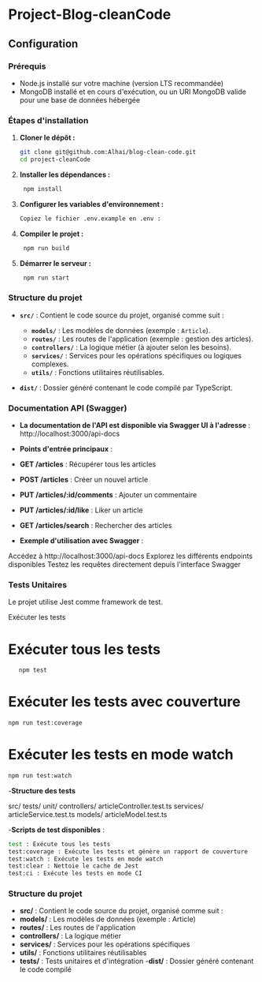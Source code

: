 # Project-Blog-cleanCode

## Configuration

### Prérequis

- Node.js installé sur votre machine (version LTS recommandée)
- MongoDB installé et en cours d'exécution, ou un URI MongoDB valide pour une base de données hébergée

### Étapes d'installation

1. **Cloner le dépôt :**

   ```bash
   git clone git@github.com:Alhai/blog-clean-code.git
   cd project-cleanCode

   ```

2. **Installer les dépendances :**

   ```bash
    npm install
   ```

3. **Configurer les variables d'environnement :**

   ```bash
   Copiez le fichier .env.example en .env :
   ```

4. **Compiler le projet :**

   ```bash
    npm run build
   ```

5. **Démarrer le serveur :**
   ```bash
    npm run start
   ```

### Structure du projet

- **`src/`** : Contient le code source du projet, organisé comme suit :

  - **`models/`** : Les modèles de données (exemple : `Article`).
  - **`routes/`** : Les routes de l'application (exemple : gestion des articles).
  - **`controllers/`** : La logique métier (à ajouter selon les besoins).
  - **`services/`** : Services pour les opérations spécifiques ou logiques complexes.
  - **`utils/`** : Fonctions utilitaires réutilisables.

- **`dist/`** : Dossier généré contenant le code compilé par TypeScript.

### Documentation API (Swagger)
- **La documentation de l'API est disponible via Swagger UI à l'adresse** : http://localhost:3000/api-docs
- **Points d'entrée principaux**  :

- **GET /articles**  : Récupérer tous les articles
- **POST /articles**  : Créer un nouvel article
- **PUT /articles/:id/comments**  : Ajouter un commentaire
- **PUT /articles/:id/like**  : Liker un article
- **GET /articles/search**  : Rechercher des articles

- **Exemple d'utilisation avec Swagger** :

Accédez à http://localhost:3000/api-docs
Explorez les différents endpoints disponibles
Testez les requêtes directement depuis l'interface Swagger

### Tests Unitaires
Le projet utilise Jest comme framework de test.

Exécuter les tests

# Exécuter tous les tests
 ```bash
    npm test
   ```

# Exécuter les tests avec couverture
 ```bash
npm run test:coverage
   ```

# Exécuter les tests en mode watch
 ```bash
npm run test:watch
   ```

-**Structure des tests**

src/
  tests/
    unit/
      controllers/
        articleController.test.ts
      services/
        articleService.test.ts
      models/
        articleModel.test.ts

-**Scripts de test disponibles** :

 ```bash
test : Exécute tous les tests
test:coverage : Exécute les tests et génère un rapport de couverture
test:watch : Exécute les tests en mode watch
test:clear : Nettoie le cache de Jest
test:ci : Exécute les tests en mode CI
   ```

### Structure du projet

- **src/** : Contient le code source du projet, organisé comme suit :
- **models/**  : Les modèles de données (exemple : Article)
- **routes/** : Les routes de l'application
- **controllers/** : La logique métier
- **services/** : Services pour les opérations spécifiques
- **utils/** : Fonctions utilitaires réutilisables
- **tests/** : Tests unitaires et d'intégration
-**dist/** : Dossier généré contenant le code compilé